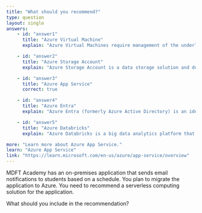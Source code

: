 ```yaml
---
title: "What should you recommend?"
type: question
layout: single
answers:
    - id: "answer1"
      title: "Azure Virtual Machine"
      explain: "Azure Virtual Machines require management of the underlying infrastructure, including OS updates and scaling. This is not a serverless solution as it requires maintaining servers."

    - id: "answer2"
      title: "Azure Storage Account"
      explain: "Azure Storage Account is a data storage solution and does not provide compute capabilities needed to send email notifications."

    - id: "answer3"
      title: "Azure App Service"
      correct: true

    - id: "answer4"
      title: "Azure Entra"
      explain: "Azure Entra (formerly Azure Active Directory) is an identity and access management service, not a compute service for running applications."

    - id: "answer5"
      title: "Azure Databricks"
      explain: "Azure Databricks is a big data analytics platform that requires cluster management. It is not a serverless solution for running simple applications with email notifications."

more: "Learn more about Azure App Service."
learn: "Azure App Service"
link: "https://learn.microsoft.com/en-us/azure/app-service/overview"
---
```


MDFT Academy has an on-premises application that sends email notifications to students based on a schedule. You plan to migrate the application to Azure. You need to recommend a serverless computing solution for the application.

What should you include in the recommendation?